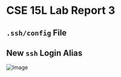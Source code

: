 # CSE 15L Lab Report 3
## `.ssh/config` File
## New `ssh` Login Alias
![Image](https://snipboard.io/mroSdO.jpg)
